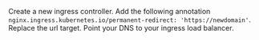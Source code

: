 Create a new ingress controller. Add the following annotation `nginx.ingress.kubernetes.io/permanent-redirect: 'https://newdomain'`. Replace the url target. Point your DNS to your ingress load balancer. 